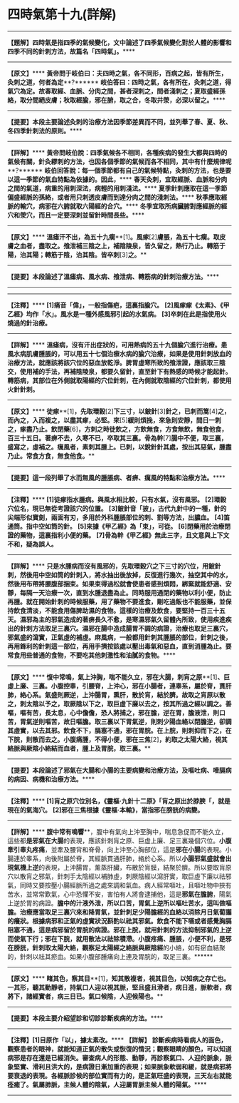 # 四時氣第十九(詳解)




****
**【題解】四時氣是指四季的氣候變化，文中論述了四季氣候變化對於人體的影響和四季不同的針刺方法，故篇名「四時氣」。******
****
**【原文】******
**黃帝問于岐伯曰：夫四時之氣，各不同形，百病之起，皆有所生，灸刺之道，何者為定****?******
**岐伯答曰：四時之氣，各有所在，灸刺之道，得氣穴為定。故春取經、血脈、分肉之間，甚者深刺之，間者淺刺之；夏取盛經孫絡，取分間絕皮膚；秋取經腧，邪在腑，取之合，冬取井滎，必深以留之。******
****
**【提要】本段主要論述灸刺的治療方法因季節差異而不同，並列舉了春、夏、秋、冬四季針刺法的原則。******
****
**【詳解】******
**黃帝問岐伯說：四季氣候各不相同，各種疾病的發生大都與四時的氣候有關，針灸繆刺的方法，也因各個季節的氣候而各不相同，其中有什麼規律呢****?******
**岐伯回答說：每一個季節都有自己的氣候特點，灸刺的方法，也是要以這一季節的氣血特點為依據的。因此，******
**春天灸刺，宜取經脈、血脈和分肉之間的氣道，病重的用刺深法，病輕的用刺淺法。******
**夏季針刺應取在這一季節偏盛經脈的孫絡，或者用只刺透皮膚而到達分肉之間的淺刺法。******
**秋季應取經脈的輸穴，病邪在六腑就取六陽經的合穴。******
**冬季宜取所病臟腑對應經脈的經穴和滎穴，而且一定要深刺並留針時間長些。******
****
**【原文】******
**溫瘧汗不出，為五十九瘸****[1]****。風瘃****[2]****膚脹，為五十七瘸。取皮膚之血者，盡取之。飧泄補三陰之上，補陰陵泉，皆久留之，熱行乃止。轉筋于陽，治其陽；轉筋于陰，治其陰。皆卒刺****[3]****之。******
****
**【提要】本段論述了溫瘧病、風水病、飧泄病、轉筋病的針刺治療方法。******
****
****
**【注釋】******
**[1]****痛音「偉****」****，一般指傷疤，這裏指腧穴。******
**[2]****風瘃瘃《太素》、《甲乙經》均作「水」。風水是一種外感風邪引起的水氣病。******
**[3]****卒刺在此是指使用火燒過的針治療。******
****
**【詳解】******
**溫瘧病，沒有汗出症狀的，可用熱病的五十九個腧穴進行治療。患風水病肌膚腫脹的，可以用五十七個治療水病的腧穴治療，如果是使用針刺放血的治療方法，就應該將該穴位的惡血放乾淨。脾胃虛寒所致的飧泄證，應該取三陰交，使用補的手法，再補陰陵泉，都要久留針，直至針下有熱感的時候才能起針。****轉筋病，其部位在外側就取陽經的穴位針刺，在內側就取陰經的穴位針刺，都使用火針針刺。******
****
**【原文】******
**徒瘃****[1]****，先取環穀****[2]****下三寸，以鈹針****[3]****針之，已刺而篙****[4]****之，而內之，入而複之，以盡其瘃，必堅。來****[5]****緩則煩挽，來急則安靜，間日一刺之，瘃盡乃止。飲閉藥****[6]****，方刺之時徒飲之，方飲無食，方食無飲，無食他食，百三十五日。著痹不去，久寒不已，卒取其三裏。骨為幹****[7]****腸中不便，取三裏，盛寫之，虛補之。癘風者，素刺其腫上。已刺，以銳針針其處，按出其惡氣，腫盡乃止。常食方食，無食他食。******
****
**【提要】這一段列舉了水而無風的腫脹病、者痹、癘風的特點和治療方法。******
****
**【注釋】******
**[1]****徒瘃指水腫病。與風水相比較，只有水氣，沒有風邪。******
**[2]****環穀穴位名，現已無從考證該穴的位置。******
**[3]****鈹針音「披」，古代九針中的一種，針的尖端形似寶劍，兩面有刃，多用於外科腫脹部位的刺、割等方法，出膿血。******
**[4]****笛通筒。指中空如筒的針。******
**[5]****來據《甲乙經》為「束」，可從。******
**[6]****閉藥用於治療閉證的藥物，這裏指利小便的藥。******
**[7]****骨為幹《甲乙經》無此三字，且文意與上下文不和，疑為誤人。******
****
**【詳解】******
**只是水腫病而沒有風邪的，先取環穀穴之下三寸的穴位，用鈹針刺，然後用中空如筒的針刺入，將水抽出後放掉，反復進行幾次，抽空其中的水，然後用布帶將腰腹部捆束。如果束得過松就會使患者感到煩悶，綁緊就能舒適、安靜，每隔一天治療一次，直到水腫退盡為止。同時服用通閉的藥物以利小便，防止再腫。就在開始針刺的時候服藥，用了藥物不要進食，剛吃過飯也不能服藥，並保持飲食清淡，不能食用傷脾助濕的食物。這樣的治療及飲食，要堅持一百三十五天。濕邪為主的邪氣造成的著痹長久不愈，是寒濕邪氣久留體內所致，使用疾進疾出的針刺方法取足三裏穴。濕邪在腸中造成腸胃不調的病證，治療也取足三裏穴，邪氣盛的瀉實，正氣虛的補虛。麻風病，一般都用針刺其腫脹的部位，針刺之後，再用鋒利的針刺這一部位，再用手擠按該處以壓出毒氣和惡血，直到消腫為止。要常食用些普通的食物，不要吃其他刺激性和油膩的食物。******
****
**【原文】******
**愎中常鳴，氣上沖胸，喘不能久立，邪在大腸，刺肓之原****[1]****、巨虛上廉、三裏。小腹控睾，引腰脊，上沖心，邪在小腸者，連睾系，屬於脊，貫肝肺，絡心系。氣盛則厥逆，上沖腸胃，熏肝，散於肓，結於臍。故取之肓原以散之，刺太陰以予之，取厥陰以下之，取巨虛下廉以去之，按其所過之經以調之。善嘔，嘔有苦，長太息，心中儋儋，恐人將捕之，邪在膽，逆在胃，膽液泄，則口苦，胃氣逆則嘔苦，故日嘔膽。取三裏以下胃氣逆，則刺少陽血絡以閉膽逆，卻調其虛實，以去其邪。飲食不下，膈塞不通，邪在胃脘。在上脘，則刺抑而下之，在下脘，則散而去之。小腹痛腫，不得小便，邪在三焦****[2]****，約取之太陽大絡，視其絡脈與厥陰小絡結而血者，腫上及胃脘，取三裏。******
****
**【提要】本段論述了邪氣在大腸和小腸的主要病變和治療方法，及嘔吐病、噎膈病的病因、病機和治療方法。******
****
**【注釋】******
**[1]****肓之原穴位別名，《靈樞·九針十二原》「肓之原出於脖腴「，就是現在的氣海穴。******
**[2]****邪在三焦根據《靈樞·本輸》，當指邪在膀胱的病變。******
****
**【詳解】******
**腹中常有鳴響****，腹中有氣向上沖至胸中，喘息急促而不能久立，這些都****是邪氣在大腸****的表現，應該針刺肓之原、巨虛上廉、足三裏幾個穴位。****小腹牽引睾丸疼痛****，並牽及腰背和脊骨，向上沖至心胸部位，這是****邪在小腸****的表現。小腸連於睾系，向後附屬於脊，其經脈貫通肝肺，絡於心系。所以****小腸邪氣盛就會出現氣機上逆****的表現，上沖腸胃，薰蒸肝臟，布散於肓膜，結聚於臍。所以要取肓原穴以散肓之邪氣，針刺手太陰經以補肺虛，刺厥陰經以瀉肝實，取巨虛下廉以祛邪氣，同時又要按壓小腸經脈所過之處來調和氣血。病人經常嘔吐，且嘔吐物中挾有苦水，並常常歎氣，心中恐懼不安，害怕有人將會逮捕他，這是****邪氣在膽腑****，陽氣上逆於胃的病證。****膽中的汁液外泄，所以口苦，胃氣上逆所以嘔吐苦水，這叫做嘔膽。****治療應當取足三裏穴來和降胃氣，並針刺足少陽膽經的血絡以消除月日氣蔔譾的癢狀。根據病邪和正氣的虛實狀況斟酌以祛其邪氣。飲食不能下嚥或者感覺胸膈阻塞不通，這是病邪留於胃脘的病證。邪在上脘，就用針刺的方法抑制邪氣的上逆而使氣下行；邪在下脘，就用散法以祛除積滯。****小腹疼痛、腫脹，小便不利，是邪在膀胱，****針刺取太陽大絡，觀察****足太陽經****之絡脈與****厥陰經****的小絡，如有瘀血結聚的，針刺以祛其瘀血。如果小腹部腫痛向上連及胃脘的，取足三裏。******
****
**【原文】******
**睹其色，察其目****[1]****，知其散複者，視其目色，以知病之存亡也。一其形，聽其動靜者，持氣口人迎以視其脈，堅且盛且滑者，病日進，脈軟者，病將下，諸經實者，病三日已。氣口候陰，人迎候陽也。******
****
**【提要】本段主要介紹望診和切診診斷疾病的方法。******
****
**【注釋】****[1]****目原作「以****」****，據太素改。******
******【詳解】******
**診斷疾病時看病人的****面色****，觀察患者的眼神，就能知道正氣的散失或恢復的情況；觀察****眼睛的顏色****，可以知道病邪是存在還是已經消失。審查病人的****形態、動靜****，再診察氣口、人迎的脈象，脈象堅實、滑利且洪大的，是病證日漸加重的表現；如果脈象軟弱和緩，就是病邪將要衰退的表現。各經脈診候的部位實而有力的，是正氣旺盛的表現，三天左右就能痊癒了。氣屬肺脈，主候人體的陰氣，人迎屬胃脈主候人體的陽氣。******


****
